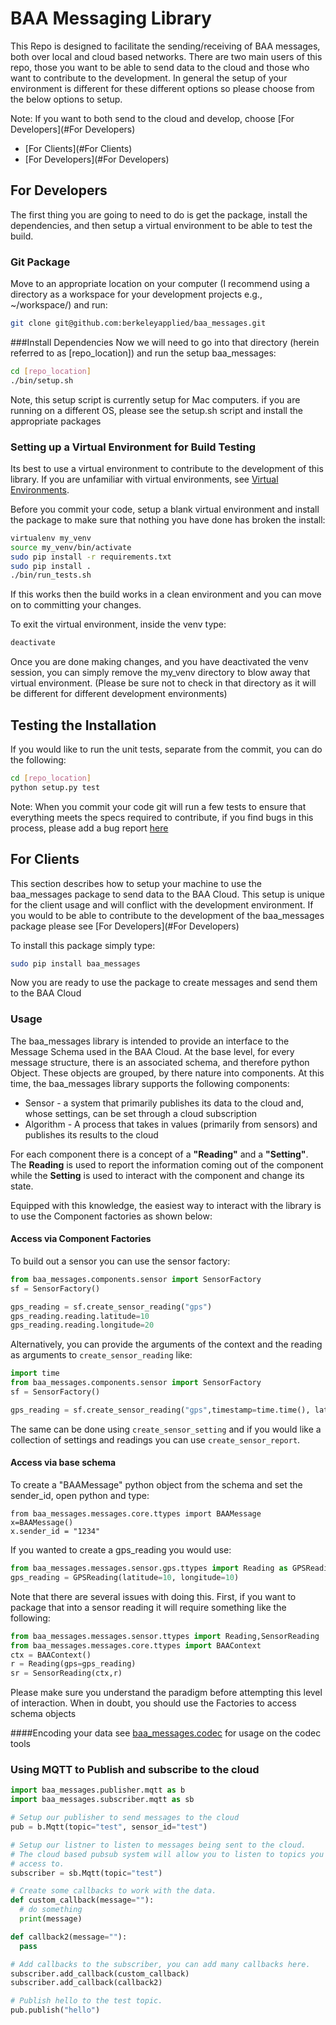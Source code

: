 BAA Messaging Library
====================
This Repo is designed to facilitate the sending/receiving of BAA messages, both over local
and cloud based networks. There are two main users of this repo, those you want to be able to send
data to the cloud and those who want to contribute to the development.  In general the setup of your
environment is different for these different options so please choose from the below options to setup.

Note:  If you want to both send to the cloud and develop, choose [For Developers](#For Developers)
  - [For Clients](#For Clients)
  - [For Developers](#For Developers)


## For Developers
The first thing you are going to need to do is get the package, install the dependencies, and then setup
a virtual environment to be able to test the build.

### Git Package
Move to an appropriate location on your computer (I recommend using a directory as a workspace for your
development projects e.g., ~/workspace/) and run:
```bash
git clone git@github.com:berkeleyapplied/baa_messages.git
```
###Install Dependencies
Now we will need to go into that directory (herein referred to as [repo_location]) and run the setup
baa_messages:
```bash
cd [repo_location]
./bin/setup.sh
```
Note, this setup script is currently setup for Mac computers.  if you are running on a different OS, please
see the setup.sh script and install the appropriate packages

### Setting up a Virtual Environment for Build Testing
Its best to use a virtual environment to contribute to the development of this library.  If you are unfamiliar
with virtual environments, see [Virtual Environments](http://docs.python-guide.org/en/latest/dev/virtualenvs/).

Before you commit your code, setup a blank virtual environment and install the package to
make sure that nothing you have done has broken the install:
```bash
virtualenv my_venv
source my_venv/bin/activate
sudo pip install -r requirements.txt
sudo pip install .
./bin/run_tests.sh
```
If this works then the build works in a clean environment and you can move on to committing your changes.


To exit the virtual environment, inside the venv type:
```bash
deactivate
```
Once you are done making changes, and you have deactivated the venv session, you can simply remove the
my_venv directory to blow away that virtual environment.  (Please be sure not to check in
that directory as it will be different for different development environments)

## Testing the Installation
If you would like to run the unit tests, separate from the commit, you can do the following:
```bash
cd [repo_location]
python setup.py test
```
Note: When you commit your code git will run a few tests to ensure that everything meets the specs required to contribute,
if you find bugs in this process, please add a bug report [here](https://github.com/berkeleyapplied/baa_messages)

## For Clients
This section describes how to setup your machine to use the baa_messages package to send
data to the BAA Cloud.  This setup is unique for the client usage and will conflict with the
development environment.  If you would to be able to contribute to the development of the baa_messages
package please see [For Developers](#For Developers)

To install this package simply type:
```bash
sudo pip install baa_messages
```

Now you are ready to use the package to create messages and send them to the BAA Cloud
### Usage
The baa_messages library is intended to provide an interface to the Message Schema used in the BAA Cloud.
At the base level, for every message structure, there is an associated schema, and therefore python Object.
These objects are grouped, by there nature into components.  At this time, the baa_messages library supports
the following components:
- Sensor - a system that primarily publishes its data to the cloud and, whose settings, can be set through a cloud subscription
- Algorithm - A process that takes in values (primarily from sensors) and publishes its results to the cloud

For each component there is a concept of a **"Reading"** and a **"Setting"**.  The **Reading** is used to report
the information coming out of the component while the **Setting** is used to interact with the component and change
its state.

Equipped with this knowledge, the easiest way to interact with the library is to use the Component factories
as shown below:
#### Access via Component Factories
To build out a sensor you can use the sensor factory:
```python
from baa_messages.components.sensor import SensorFactory
sf = SensorFactory()

gps_reading = sf.create_sensor_reading("gps")
gps_reading.reading.latitude=10
gps_reading.reading.longitude=20
```

Alternatively, you can provide the arguments of the context and the reading as arguments to ```create_sensor_reading``` like:
```python
import time
from baa_messages.components.sensor import SensorFactory
sf = SensorFactory()

gps_reading = sf.create_sensor_reading("gps",timestamp=time.time(), latitude=38, longitude=-73)
```

The same can be done using ```create_sensor_setting``` and if you would like a collection
of settings and readings you can use ```create_sensor_report```.

#### Access via base schema

To create a "BAAMessage" python object from the schema and set the sender_id, open python and type:
```
from baa_messages.messages.core.ttypes import BAAMessage
x=BAAMessage()
x.sender_id = "1234"
```

If you wanted to create a gps_reading you would use:
```python
from baa_messages.messages.sensor.gps.ttypes import Reading as GPSReading
gps_reading = GPSReading(latitude=10, longitude=10)
```
Note that there are several issues with doing this.  First, if you want to package that into a
sensor reading it will require something like the following:
```python
from baa_messages.messages.sensor.ttypes import Reading,SensorReading
from baa_messages.messages.core.ttypes import BAAContext
ctx = BAAContext()
r = Reading(gps=gps_reading)
sr = SensorReading(ctx,r)
```

Please make sure you understand the paradigm before attempting this level of interaction.  When in doubt,
you should use the Factories to access schema objects

####Encoding your data
see [baa_messages.codec](./baa_messages/codec.py) for usage on the codec tools

### Using MQTT to Publish and subscribe to the cloud
```python
import baa_messages.publisher.mqtt as b
import baa_messages.subscriber.mqtt as sb

# Setup our publisher to send messages to the cloud
pub = b.Mqtt(topic="test", sensor_id="test")

# Setup our listner to listen to messages being sent to the cloud.
# The cloud based pubsub system will allow you to listen to topics you have
# access to.
subscriber = sb.Mqtt(topic="test")

# Create some callbacks to work with the data.
def custom_callback(message=""):
  # do something
  print(message)

def callback2(message=""):
  pass

# Add callbacks to the subscriber, you can add many callbacks here.
subscriber.add_callback(custom_callback)
subscriber.add_callback(callback2)

# Publish hello to the test topic.
pub.publish("hello")
```

